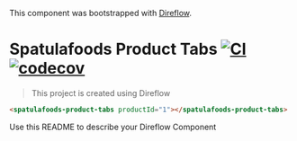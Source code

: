 This component was bootstrapped with [Direflow](https://direflow.io).

# Spatulafoods Product Tabs [![CI](https://github.com/Brettm12345/spatulafoods-product-tabs/actions/workflows/main.yml/badge.svg)](https://github.com/Brettm12345/spatulafoods-product-tabs/actions/workflows/main.yml) [![codecov](https://codecov.io/gh/Brettm12345/spatulafoods-product-tabs/branch/main/graph/badge.svg?token=c0H6SoaQHf)](https://codecov.io/gh/Brettm12345/spatulafoods-product-tabs)


> This project is created using Direflow

```html
<spatulafoods-product-tabs productId="1"></spatulafoods-product-tabs>
```

Use this README to describe your Direflow Component
